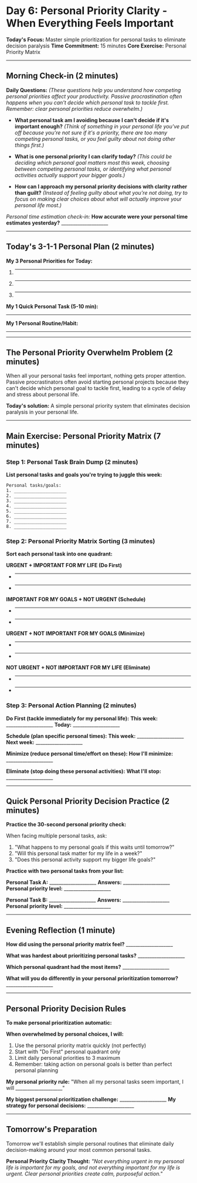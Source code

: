 # Day 6: Personal Priority Clarity - When Everything Feels Important

**Today's Focus:** Master simple prioritization for personal tasks to eliminate decision paralysis
**Time Commitment:** 15 minutes
**Core Exercise:** Personal Priority Matrix

---

## Morning Check-in (2 minutes)

**Daily Questions:** *(These questions help you understand how competing personal priorities affect your productivity. Passive procrastination often happens when you can't decide which personal task to tackle first. Remember: clear personal priorities reduce overwhelm.)*

- **What personal task am I avoiding because I can't decide if it's important enough?**
  *(Think of something in your personal life you've put off because you're not sure if it's a priority, there are too many competing personal tasks, or you feel guilty about not doing other things first.)*

- **What is one personal priority I can clarify today?**
  *(This could be deciding which personal goal matters most this week, choosing between competing personal tasks, or identifying what personal activities actually support your bigger goals.)*

- **How can I approach my personal priority decisions with clarity rather than guilt?**
  *(Instead of feeling guilty about what you're not doing, try to focus on making clear choices about what will actually improve your personal life most.)*

*Personal time estimation check-in:*
**How accurate were your personal time estimates yesterday?** ____________________

---

## Today's 3-1-1 Personal Plan (2 minutes)

**My 3 Personal Priorities for Today:**
1. ____________________
2. ____________________
3. ____________________

**My 1 Quick Personal Task (5-10 min):**
____________________

**My 1 Personal Routine/Habit:**
____________________

---

## The Personal Priority Overwhelm Problem (2 minutes)

When all your personal tasks feel important, nothing gets proper attention. Passive procrastinators often avoid starting personal projects because they can't decide which personal goal to tackle first, leading to a cycle of delay and stress about personal life.

**Today's solution:** A simple personal priority system that eliminates decision paralysis in your personal life.

---

## Main Exercise: Personal Priority Matrix (7 minutes)

### Step 1: Personal Task Brain Dump (2 minutes)

**List personal tasks and goals you're trying to juggle this week:**

```
Personal tasks/goals:
1. ____________________
2. ____________________
3. ____________________
4. ____________________
5. ____________________
6. ____________________
7. ____________________
8. ____________________
```

### Step 2: Personal Priority Matrix Sorting (3 minutes)

**Sort each personal task into one quadrant:**

**URGENT + IMPORTANT FOR MY LIFE (Do First)**
- ____________________
- ____________________

**IMPORTANT FOR MY GOALS + NOT URGENT (Schedule)**
- ____________________
- ____________________

**URGENT + NOT IMPORTANT FOR MY GOALS (Minimize)**
- ____________________
- ____________________

**NOT URGENT + NOT IMPORTANT FOR MY LIFE (Eliminate)**
- ____________________
- ____________________

### Step 3: Personal Action Planning (2 minutes)

**Do First (tackle immediately for my personal life):**
**This week:** ____________________
**Today:** ____________________

**Schedule (plan specific personal times):**
**This week:** ____________________
**Next week:** ____________________

**Minimize (reduce personal time/effort on these):**
**How I'll minimize:** ____________________

**Eliminate (stop doing these personal activities):**
**What I'll stop:** ____________________

---

## Quick Personal Priority Decision Practice (2 minutes)

**Practice the 30-second personal priority check:**

When facing multiple personal tasks, ask:
1. "What happens to my personal goals if this waits until tomorrow?"
2. "Will this personal task matter for my life in a week?"
3. "Does this personal activity support my bigger life goals?"

**Practice with two personal tasks from your list:**

**Personal Task A:** ____________________
**Answers:** ____________________
**Personal priority level:** ____________________

**Personal Task B:** ____________________
**Answers:** ____________________
**Personal priority level:** ____________________

---

## Evening Reflection (1 minute)

**How did using the personal priority matrix feel?** ____________________

**What was hardest about prioritizing personal tasks?** ____________________

**Which personal quadrant had the most items?** ____________________

**What will you do differently in your personal prioritization tomorrow?** ____________________

---

## Personal Priority Decision Rules

**To make personal prioritization automatic:**

**When overwhelmed by personal choices, I will:**
1. Use the personal priority matrix quickly (not perfectly)
2. Start with "Do First" personal quadrant only
3. Limit daily personal priorities to 3 maximum
4. Remember: taking action on personal goals is better than perfect personal planning

**My personal priority rule:** "When all my personal tasks seem important, I will ____________________"

**My biggest personal prioritization challenge:** ____________________
**My strategy for personal decisions:** ____________________

---

## Tomorrow's Preparation
Tomorrow we'll establish simple personal routines that eliminate daily decision-making around your most common personal tasks.

**Personal Priority Clarity Thought:**
*"Not everything urgent in my personal life is important for my goals, and not everything important for my life is urgent. Clear personal priorities create calm, purposeful action."*